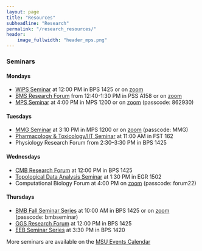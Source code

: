 ```yaml
---
layout: page
title: "Resources"
subheadline: "Research"
permalink: "/research_resources/"
header:
    image_fullwidth: "header_mps.png"
---
```


### Seminars
#### Mondays
- [WiPS Seminar](https://mmg.natsci.msu.edu/events-seminars/events-seminars/wips-seminar4/) at 12:00 PM in BPS 1425 or on [zoom](https://msu.zoom.us/j/98384695515/)
- [BMS Research Forum](https://biomolecular.natsci.msu.edu/events/research-forum/) from 12:40-1:30 PM in PSS A158 or on [zoom](https://msu.zoom.us/j/321617675)
- [MPS Seminar](https://mps.natsci.msu.edu/news-events/mps-seminars/) at 4:00 PM in MPS 1200 or on [zoom](https://msu.zoom.us/j/95996313892) (passcode: 862930)

#### Tuesdays
- [MMG Seminar](https://mmg.natsci.msu.edu/events-seminars/mmg-seminars-fall-2022/) at 3:10 PM in MPS 1200 or on [zoom](https://msu.zoom.us/j/93322672454) (passcode: MMG)
- [Pharmacology & Toxicology/IIT Seminar](https://iit.msu.edu/training/eits/recent-seminar-list.html) at 11:00 AM in FST 162
- Physiology Research Forum from 2:30–3:30 PM in BPS 1425

#### Wednesdays                                                                                
- [CMB Research Forum](https://cmb.natsci.msu.edu/current-students/research-forum-schedule/) at 12:00 PM in BPS 1425
- [Topological Data Analysis Seminar](https://cmse.msu.edu/news-events/events/tda-seminar/) at 1:30 PM in EGR 1502
- Computational Biology Forum at 4:00 PM on [zoom](https://msu.zoom.us/j/91334826124?pwd=ak5uRjlVZXQ5VDBRQlZKaHBCWnUzZz09) (passcode: forum22)

#### Thursdays
- [BMB Fall Seminar Series](https://bmb.natsci.msu.edu/research/seminars/index.aspx) at 10:00 AM in BPS 1425 or on [zoom](https://msu.zoom.us/j/97228640801;) (passcode: bmbseminar)
- [GGS Research Forum](https://ggs.natsci.msu.edu/events/ggs-research-forum/) at 12:00 PM in BPS 1425
- [EEB Seminar Series](https://eeb.msu.edu/events/seminar-series/) at 3:30 PM in BPS 1420


More seminars are available on the [MSU Events Calendar](https://events.msu.edu/main.php?view=month&timebegin=2021-03-04%2016:00:00)
